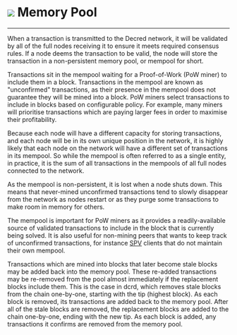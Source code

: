 # <img class="dcr-icon" src="/img/dcr-icons/Pool.svg" /> Memory Pool

---

When a transaction is transmitted to the Decred network, it will be validated by
all of the full nodes receiving it to ensure it meets required consensus rules.
If a node deems the transaction to be valid, the node will store the transaction
in a non-persistent memory pool, or mempool for short.

Transactions sit in the mempool waiting for a Proof-of-Work (PoW miner) to
include them in a block.
Transactions in the mempool are known as "unconfirmed" transactions, as their
presence in the mempool does not guarantee they will be mined into a block.
PoW miners select transactions to include in blocks based on configurable policy.
For example, many miners will prioritise transactions which are paying larger
fees in order to maximise their profitability.

Because each node will have a different capacity for storing transactions, and
each node will be in its own unique position in the network, it is highly likely
that each node on the network will have a different set of transactions in its
mempool.
So while the mempool is often referred to as a single entity, in practice, it is
the sum of all transactions in the mempools of all full nodes connected to the
network.

As the mempool is non-persistent, it is lost when a node shuts down.
This means that never-mined unconfirmed transactions tend to slowly disappear
from the network as nodes restart or as they purge some transactions to make
room in memory for others.

The mempool is important for PoW miners as it provides a readily-available
source of validated transactions to include in the block that is currently being
solved.
It is also useful for non-mining peers that wants to keep track of unconfirmed
transactions, for instance [SPV](https://docs.decred.org/wallets/spv) clients
that do not maintain their own mempool.

Transactions which are mined into blocks that later become stale blocks may be
added back into the memory pool.
These re-added transactions may be re-removed from the pool almost immediately
if the replacement blocks include them.
This is the case in dcrd, which removes stale blocks from the chain one-by-one,
starting with the tip (highest block).
As each block is removed, its transactions are added back to the memory pool.
After all of the stale blocks are removed, the replacement blocks are added to
the chain one-by-one, ending with the new tip.
As each block is added, any transactions it confirms are removed from the memory
pool.

